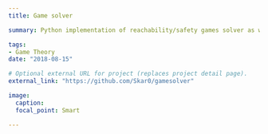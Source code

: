 ```yaml
---
title: Game solver

summary: Python implementation of reachability/safety games solver as well as weak parity and strong parity games solver.

tags:
- Game Theory
date: "2018-08-15"

# Optional external URL for project (replaces project detail page).
external_link: "https://github.com/Skar0/gamesolver"

image:
  caption: 
  focal_point: Smart

---
```

